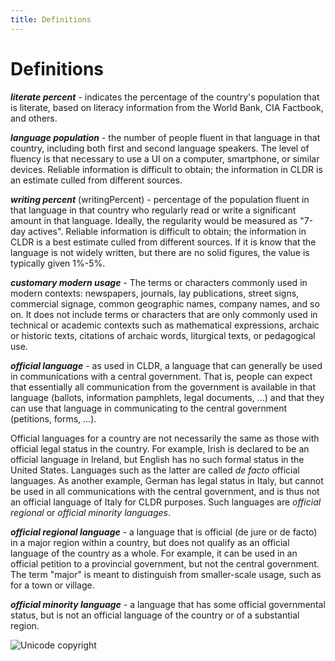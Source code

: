 ```yaml
---
title: Definitions
---
```


# Definitions

***literate percent*** \- indicates the percentage of the country's population that is literate, based on literacy information from the World Bank, CIA Factbook, and others.

***language population*** \- the number of people fluent in that language in that country, including both first and second language speakers. The level of fluency is that necessary to use a UI on a computer, smartphone, or similar devices. Reliable information is difficult to obtain; the information in CLDR is an estimate culled from different sources.

***writing percent*** (writingPercent) \- percentage of the population fluent in that language in that country who regularly read or write a significant amount in that language. Ideally, the regularity would be measured as "7\-day actives". Reliable information is difficult to obtain; the information in CLDR is a best estimate culled from different sources. If it is know that the language is not widely written, but there are no solid figures, the value is typically given 1%\-5%.

***customary modern usage*** \- The terms or characters commonly used in modern contexts: newspapers, journals, lay publications, street signs, commercial signage, common geographic names, company names, and so on. It does not include terms or characters that are only commonly used in technical or academic contexts such as mathematical expressions, archaic or historic texts, citations of archaic words, liturgical texts, or pedagogical use.

***official language*** \- as used in CLDR, a language that can generally be used in communications with a central government. That is, people can expect that essentially all communication from the government is available in that language (ballots, information pamphlets, legal documents, …) and that they can use that language in communicating to the central government (petitions, forms, …).

Official languages for a country are not necessarily the same as those with official legal status in the country. For example, Irish is declared to be an official language in Ireland, but English has no such formal status in the United States. Languages such as the latter are called *de facto* official languages. As another example, German has legal status in Italy, but cannot be used in all communications with the central government, and is thus not an official language of Italy for CLDR purposes. Such languages are *official regional* or *official minority languages*.

***official regional language*** \- a language that is official (de jure or de facto) in a major region within a country, but does not qualify as an official language of the country as a whole. For example, it can be used in an official petition to a provincial government, but not the central government. The term "major" is meant to distinguish from smaller\-scale usage, such as for a town or village.

***official minority language*** \- a language that has some official governmental status, but is not an official language of the country or of a substantial region.

![Unicode copyright](https://www.unicode.org/img/hb_notice.gif)